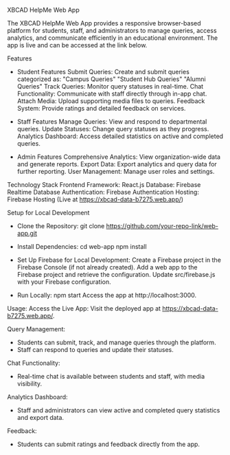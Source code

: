 XBCAD HelpMe Web App

The XBCAD HelpMe Web App provides a responsive browser-based platform for students, staff, and administrators to manage queries, access analytics, and communicate efficiently in an educational environment. The app is live and can be accessed at the link below.

Features
- Student Features
    Submit Queries: Create and submit queries categorized as:
    "Campus Queries"
    "Student Hub Queries"
    "Alumni Queries"
    Track Queries: Monitor query statuses in real-time.
    Chat Functionality: Communicate with staff directly through in-app chat.
    Attach Media: Upload supporting media files to queries.
    Feedback System: Provide ratings and detailed feedback on services.

- Staff Features
    Manage Queries: View and respond to departmental queries.
    Update Statuses: Change query statuses as they progress.
    Analytics Dashboard: Access detailed statistics on active and completed queries.

- Admin Features
    Comprehensive Analytics: View organization-wide data and generate reports.
    Export Data: Export analytics and query data for further reporting.
    User Management: Manage user roles and settings.


Technology Stack
    Frontend Framework: React.js
    Database: Firebase Realtime Database
    Authentication: Firebase Authentication
    Hosting: Firebase Hosting (Live at https://xbcad-data-b7275.web.app/)


Setup for Local Development

- Clone the Repository:
    git clone https://github.com/your-repo-link/web-app.git

- Install Dependencies:
    cd web-app
    npm install

- Set Up Firebase for Local Development:
    Create a Firebase project in the Firebase Console (if not already created).
    Add a web app to the Firebase project and retrieve the configuration.
    Update src/firebase.js with your Firebase configuration.

- Run Locally:
    npm start
    Access the app at http://localhost:3000.

Usage:
Access the Live App: Visit the deployed app at https://xbcad-data-b7275.web.app/.

Query Management:
- Students can submit, track, and manage queries through the platform.
- Staff can respond to queries and update their statuses.

Chat Functionality:
- Real-time chat is available between students and staff, with media visibility.

Analytics Dashboard:
- Staff and administrators can view active and completed query statistics and export data.

Feedback:
- Students can submit ratings and feedback directly from the app.
